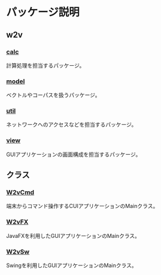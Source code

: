 # パッケージ説明
## w2v
### [calc](./calc/calc.html)
計算処理を担当するパッケージ。
### [model](./model/model.html)
ベクトルやコーパスを扱うパッケージ。
### [util](./util/util.html)
ネットワークへのアクセスなどを担当するパッケージ。
### [view](./view/view.html)
GUIアプリケーションの画面構成を担当するパッケージ。

## クラス
### [W2vCmd](./w2vcmd.html)
端末からコマンド操作するCUIアプリケーションのMainクラス。
### [W2vFX](./w2vfx.html)
JavaFXを利用したGUIアプリケーションのMainクラス。
### [W2vSw](./w2vsw.html)
Swingを利用したGUIアプリケーションのMainクラス。
